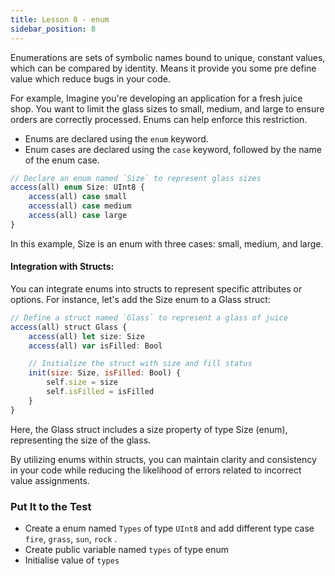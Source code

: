 ```yaml
---
title: Lesson 8 - enum
sidebar_position: 8
---
```


Enumerations are sets of symbolic names bound to unique, constant values, which can be compared by identity. Means it provide you some pre define value which reduce bugs in your code.

For example, Imagine you're developing an application for a fresh juice shop. You want to limit the glass sizes to small, medium, and large to ensure orders are correctly processed. Enums can help enforce this restriction.

- Enums are declared using the `enum` keyword.
- Enum cases are declared using the `case` keyword, followed by the name of the enum case.

```jsx
// Declare an enum named `Size` to represent glass sizes
access(all) enum Size: UInt8 {
    access(all) case small
    access(all) case medium
    access(all) case large
}

```

In this example, Size is an enum with three cases: small, medium, and large.

#### Integration with Structs:

You can integrate enums into structs to represent specific attributes or options. For instance, let's add the Size enum to a Glass struct:

```jsx
// Define a struct named `Glass` to represent a glass of juice
access(all) struct Glass {
    access(all) let size: Size
    access(all) var isFilled: Bool

    // Initialize the struct with size and fill status
    init(size: Size, isFilled: Bool) {
        self.size = size
        self.isFilled = isFilled
    }
}

```

Here, the Glass struct includes a size property of type Size (enum), representing the size of the glass.

By utilizing enums within structs, you can maintain clarity and consistency in your code while reducing the likelihood of errors related to incorrect value assignments.

### Put It to the Test

- Create a enum named `Types` of type `UInt8` and add different type case `fire`, `grass`, `sun`, `rock` .
- Create public variable named `types` of type enum
- Initialise value of `types`
